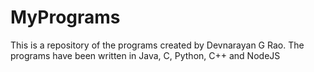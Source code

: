 # MyPrograms
This is a repository of the programs created by Devnarayan G Rao.
The programs have been written in Java, C, Python, C++ and NodeJS
